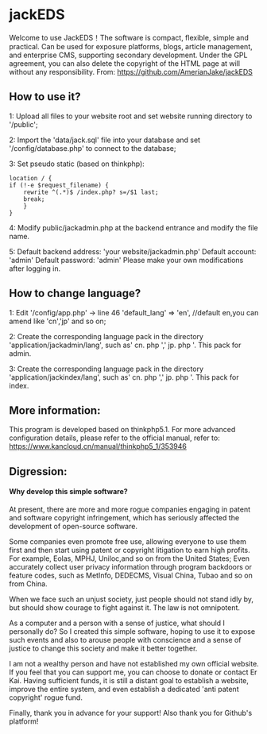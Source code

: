 # jackEDS
Welcome to use JackEDS！The software is compact, flexible, simple and practical. Can be used for exposure platforms, blogs, article management, and enterprise CMS, supporting secondary development. Under the GPL agreement, you can also delete the copyright of the HTML page at will without any responsibility.
From: https://github.com/AmerianJake/jackEDS 

## How to use it?
1: Upload all files to your website root and set website running directory to '/public';

2: Import the 'data/jack.sql' file into your database and set '/config/database.php' to connect to the database;

3: Set pseudo static (based on thinkphp):

	location / {
	if (!-e $request_filename) {
		rewrite ^(.*)$ /index.php? s=/$1 last;
		break;
		}
	}

4: Modify public/jackadmin.php at the backend entrance and modify the file name.

5: Default backend address: 'your website/jackadmin.php'
Default account: 'admin' 
Default password: 'admin'
Please make your own modifications after logging in.

## How to change language?
1: Edit '/config/app.php' -> line 46
   'default_lang'           => 'en', //default en,you can amend like 'cn','jp' and so on;

2: Create the corresponding language pack in the directory 'application/jackadmin/lang', such as' cn. php ',' jp. php '. This pack for admin.

3: Create the corresponding language pack in the directory 'application/jackindex/lang', such as' cn. php ',' jp. php '. This pack for index.

## More information:
This program is developed based on thinkphp5.1. For more advanced configuration details, please refer to the official manual, refer to: https://www.kancloud.cn/manual/thinkphp5_1/353946

## Digression:

#### Why develop this simple software?

At present, there are more and more rogue companies engaging in patent and software copyright infringement, which has seriously affected the development of open-source software. 

Some companies even promote free use, allowing everyone to use them first and then start using patent or copyright litigation to earn high profits. For example, Eolas, MPHJ, Uniloc,and so on from the United States; Even accurately collect user privacy information through program backdoors or feature codes, such as MetInfo, DEDECMS, Visual China, Tubao and so on from China.

When we face such an unjust society, just people should not stand idly by, but should show courage to fight against it. The law is not omnipotent. 

As a computer and a person with a sense of justice, what should I personally do? So I created this simple software, hoping to use it to expose such events and also to arouse people with conscience and a sense of justice to change this society and make it better together.

I am not a wealthy person and have not established my own official website. If you feel that you can support me, you can choose to donate or contact Er Kai. Having sufficient funds, it is still a distant goal to establish a website, improve the entire system, and even establish a dedicated 'anti patent copyright' rogue fund.

Finally, thank you in advance for your support! Also thank you for Github's platform!
